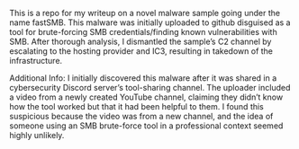 This is a repo for my writeup on a novel malware sample going under the name fastSMB.  This malware was initially uploaded to github disguised as a tool for brute-forcing SMB credentials/finding known vulnerabilities with SMB.
After thorough analysis, I dismantled the sample’s C2 channel by escalating to the hosting provider and IC3, resulting in takedown of the infrastructure.

Additional Info:
I initially discovered this malware after it was shared in a cybersecurity Discord server’s tool-sharing channel.
The uploader included a video from a newly created YouTube channel, claiming they didn’t know how the tool worked but that it had been helpful to them. I found this suspicious because the video was from a new channel, and the idea of someone using an SMB brute-force tool in a professional context seemed highly unlikely.
